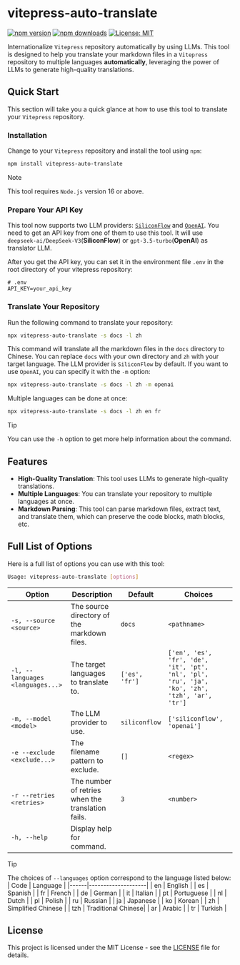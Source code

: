 # vitepress-auto-translate

[![npm version](https://img.shields.io/npm/v/vitepress-auto-translate.svg?logo=npm)](https://www.npmjs.com/package/vitepress-auto-translate)
[![npm downloads](https://img.shields.io/npm/dm/vitepress-auto-translate.svg)](https://www.npmjs.com/package/vitepress-auto-translate)
[![License: MIT](https://img.shields.io/npm/l/vitepress-auto-translate.svg)](https://github.com/xing-junyang/vitepress-auto-translate/blob/master/LICENSE)

Internationalize `Vitepress` repository automatically by using LLMs. This tool is designed to help you translate your markdown files in a `Vitepress` repository to multiple languages **automatically**, leveraging the power of LLMs to generate high-quality translations.

## Quick Start

This section will take you a quick glance at how to use this tool to translate your `Vitepress` repository.

### Installation

Change to your `Vitepress` repository and install the tool using `npm`:

```bash
npm install vitepress-auto-translate
```

> [!NOTE]
> This tool requires `Node.js` version 16 or above.


### Prepare Your API Key

This tool now supports two LLM providers: [`SiliconFlow`](https://siliconflow.cn/zh-cn/) and [`OpenAI`](https://platform.openai.com/docs/guides/language-models). You need to get an API key from one of them to use this tool. It will use `deepseek-ai/DeepSeek-V3`(**SiliconFlow**) or `gpt-3.5-turbo`(**OpenAI**) as translator LLM.

After you get the API key, you can set it in the environment file `.env` in the root directory of your vitepress repository:

```dotenv
# .env
API_KEY=your_api_key
```

### Translate Your Repository

Run the following command to translate your repository:

```bash
npx vitepress-auto-translate -s docs -l zh
```

This command will translate all the markdown files in the `docs` directory to Chinese. You can replace `docs` with your own directory and `zh` with your target language. The LLM provider is `SiliconFlow` by default. If you want to use `OpenAI`, you can specify it with the `-m` option:

```bash
npx vitepress-auto-translate -s docs -l zh -m openai
```

Multiple languages can be done at once:

```bash
npx vitepress-auto-translate -s docs -l zh en fr
```

> [!TIP]
> You can use the `-h` option to get more help information about the command.

## Features

- **High-Quality Translation**: This tool uses LLMs to generate high-quality translations.
- **Multiple Languages**: You can translate your repository to multiple languages at once.
- **Markdown Parsing**: This tool can parse markdown files, extract text, and translate them, which can preserve the code blocks, math blocks, etc.

## Full List of Options

Here is a full list of options you can use with this tool:

```bash
Usage: vitepress-auto-translate [options]
```

| Option                           | Description                                       | Default        | Choices                                                                                       |
|----------------------------------|---------------------------------------------------|----------------|-----------------------------------------------------------------------------------------------|
| `-s, --source <source>`          | The source directory of the markdown files.       | `docs`         | `<pathname>`                                                                                  |
| `-l, --languages <languages...>` | The target languages to translate to.             | `['es', 'fr']` | `['en', 'es', 'fr', 'de', 'it', 'pt', 'nl', 'pl', 'ru', 'ja', 'ko', 'zh', 'tzh', 'ar', 'tr']` |
| `-m, --model <model>`            | The LLM provider to use.                          | `siliconflow`  | `['siliconflow', 'openai']`                                                                   |
| `-e --exclude <exclude...>`      | The filename pattern to exclude.                  | `[]`           | `<regex>`                                                                                     |
| `-r --retries <retries>`         | The number of retries when the translation fails. | `3`            | `<number>`                                                                                    |
| `-h, --help`                     | Display help for command.                         |                |                                                                                               |

> [!TIP]
> The choices of `--languages` option correspond to the language listed below:
> | Code | Language           |
> |------|--------------------|
> | en   | English            |
> | es   | Spanish            |
> | fr   | French             |
> | de   | German             |
> | it   | Italian            |
> | pt   | Portuguese         |
> | nl   | Dutch              |
> | pl   | Polish             |
> | ru   | Russian            |
> | ja   | Japanese           |
> | ko   | Korean             |
> | zh   | Simplified Chinese |
> | tzh  | Traditional Chinese|
> | ar   | Arabic             |
> | tr   | Turkish            |


## License

This project is licensed under the MIT License - see the [LICENSE](LICENSE) file for details.
